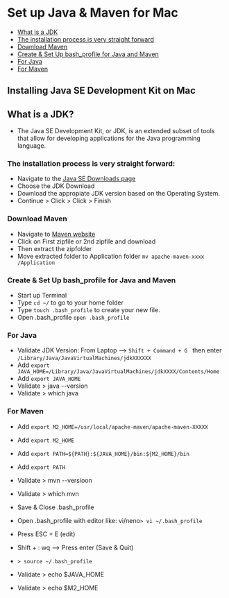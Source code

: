 # Set up Java & Maven for Mac

<!-- topics-start -->
* [What is a JDK](#What-is-a-JDK)
* [The installation process is very straight forward](#The-installation-process-is-very-straight-forward)
* [Download Maven](#Download-Maven)
* [Create & Set Up bash_profile for Java and Maven ](#Create-&-Set-Up-bash_profile-for-Java-and-Maven)
* [For Java](#For-Java)
* [For Maven](#For-Maven)

## Installing Java SE Development Kit on Mac
## What is a JDK?
-   The Java SE Development Kit, or JDK, is an extended subset of tools that allow for developing applications for the Java programming language.

### The installation process is very straight forward:
- Navigate to the [Java SE Downloads page](https://www.oracle.com/java/technologies/javase-downloads.html)
- Choose the JDK Download
- Download the appropiate JDK version based on the Operating System.
- Continue > Click > Click > Finish

### Download Maven
- Navigate to [Maven website](https://maven.apache.org/download.cgi)
- Click on First zipfile or 2nd zipfile and download
- Then extract the zipfolder
- Move extracted folder to Application folder ```mv apache-maven-xxxx /Application```

### Create & Set Up bash_profile for Java and Maven 
- Start up Terminal
- Type ```cd ~/``` to go to your home folder
- Type ```touch .bash_profile``` to create your new file.
- Open .bash_profile ```open .bash_profile```

### For Java 
- Validate JDK Version: From Laptop –> ```Shift + Command + G ``` then enter ```/Library/Java/JavaVirtualMachines/jdkXXXXXX ```
- Add ```export JAVA_HOME=/Library/Java/JavaVirtualMachines/jdkXXXX/Contents/Home```
- Add ```export JAVA_HOME```
- Validate > java --version
- Validate > which java

### For Maven
- Add ```export M2_HOME=/usr/local/apache-maven/apache-maven-XXXXX```
- Add ```export M2_HOME```

- Add ```export PATH=${PATH}:${JAVA_HOME}/bin:${M2_HOME}/bin```
- Add ```export PATH```
- Validate > mvn --versioon
- Validate > which mvn

- Save & Close .bash_profile
- Open .bash_profile with editor like: vi/neno```> vi ~/.bash_profile```
- Press ESC + E (edit)
- Shift + : wq --> Press enter (Save & Quit)
- ```> source ~/.bash_profile```
- Validate > echo $JAVA_HOME
- Validate > echo $M2_HOME
